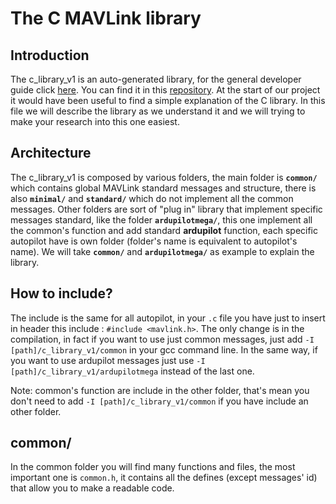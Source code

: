 # The C MAVLink library

## Introduction

The c_library_v1 is an auto-generated library, for the general developer guide click [here][devguide]. You can find it in this [repository][c_lib]. At the start of our project it would have been useful to find a simple explanation of the C library. In this file we will describe the library as we understand it and we will trying to make your research into this one easiest.

## Architecture

The c_library_v1 is composed by various folders, the main folder is  **`common/`** which contains global MAVLink standard messages and structure, there is also **`minimal/`** and **`standard/`** which do not implement all the common messages. Other folders are sort of "plug in" library that implement specific messages standard, like the folder **`ardupilotmega/`**, this one implement all the common's function and add standard **ardupilot** function, each specific autopilot have is own folder (folder's name is equivalent to autopilot's name). We will take **`common/`** and **`ardupilotmega/`** as example to explain the library.

## How to include?

The include is the same for all autopilot, in your `.c` file you have just to insert in header this include : `#include <mavlink.h>`. The only change is in the compilation, in fact if you want to use just common messages, just add `-I [path]/c_library_v1/common` in your gcc command line. In the same way, if you want to use ardupilot messages just use `-I [path]/c_library_v1/ardupilotmega` instead of the last one.

Note: common's function are include in the other folder, that's mean you don't need to add `-I [path]/c_library_v1/common` if you have include an other folder. 

## common/

In the common folder you will find many functions and files, the most important one is `common.h`, it contains all the defines (except messages' id) that allow you to make a readable code. 

[devguide]:https://mavlink.io/en/	"MAVLink's libs general dev guide"
[c_lib]: https://github.com/mavlink/c_library_v1	"C library v1 repository"